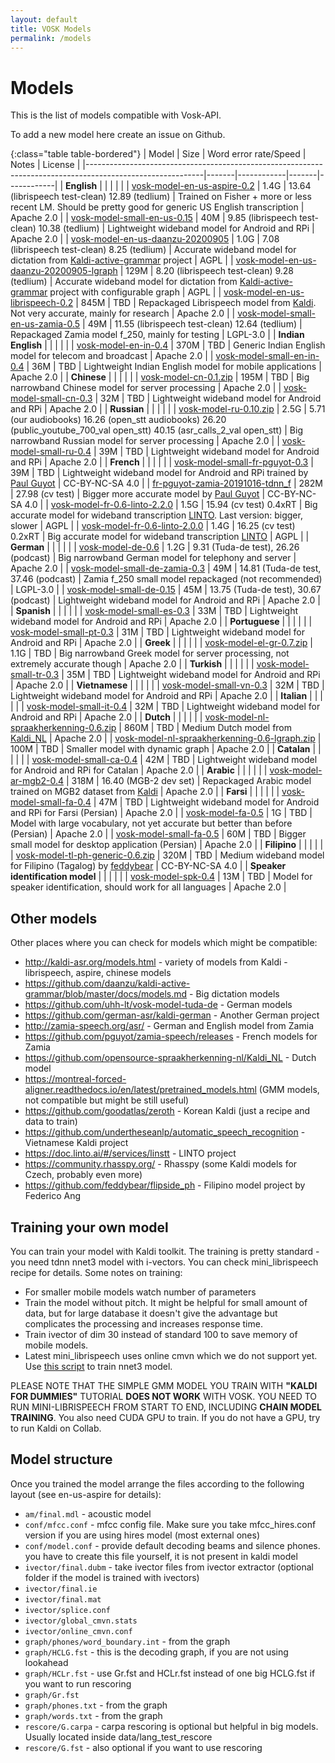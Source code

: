 ```yaml
---
layout: default
title: VOSK Models
permalink: /models
---
```


# Models

This is the list of models compatible with Vosk-API.

To add a new model here create an issue on Github.

{:class="table table-bordered"}
| Model                                                                                                     | Size  | Word error rate/Speed | Notes | License    |
|-----------------------------------------------------------------------------------------------------------|-------|------------|-------|------------|
| **English**                                                                                               |       |            |       |            |
| [vosk-model-en-us-aspire-0.2](https://alphacephei.com/vosk/models/vosk-model-en-us-aspire-0.2.zip)        |  1.4G | 13.64 (librispeech test-clean) 12.89 (tedlium) | Trained on Fisher + more or less recent LM. Should be pretty good for generic US English transcription | Apache 2.0 |
| [vosk-model-small-en-us-0.15](http://alphacephei.com/vosk/models/vosk-model-small-en-us-0.15.zip)         |  40M  | 9.85 (librispeech test-clean) 10.38 (tedlium) | Lightweight wideband model for Android and RPi | Apache 2.0 |
| [vosk-model-en-us-daanzu-20200905](https://alphacephei.com/vosk/models/vosk-model-en-us-daanzu-20200905.zip) |  1.0G |  7.08 (librispeech test-clean)  8.25 (tedlium) | Accurate wideband model for dictation from [Kaldi-active-grammar](https://github.com/daanzu/kaldi-active-grammar) project | AGPL    |
| [vosk-model-en-us-daanzu-20200905-lgraph](https://alphacephei.com/vosk/models/vosk-model-en-us-daanzu-20200905-lgraph.zip) |  129M | 8.20 (librispeech test-clean) 9.28 (tedlium) | Accurate wideband model for dictation from [Kaldi-active-grammar](https://github.com/daanzu/kaldi-active-grammar) project with configurable graph | AGPL |
| [vosk-model-en-us-librispeech-0.2](https://alphacephei.com/vosk/models/vosk-model-en-us-librispeech-0.2.zip) | 845M | TBD | Repackaged Librispeech model from [Kaldi](http://kaldi-asr.org/models/m13). Not very accurate, mainly for research | Apache 2.0 |
| [vosk-model-small-en-us-zamia-0.5](http://alphacephei.com/vosk/models/vosk-model-small-en-us-zamia-0.5.zip) |  49M  | 11.55 (librispeech test-clean) 12.64 (tedlium) | Repackaged Zamia model f_250, mainly for testing | LGPL-3.0 |
| **Indian English**                                                                                        |       |            |            |       |
| [vosk-model-en-in-0.4](https://alphacephei.com/vosk/models/vosk-model-en-in-0.4.zip)                      |  370M | TBD | Generic Indian English model for telecom and broadcast | Apache 2.0 |
| [vosk-model-small-en-in-0.4](http://alphacephei.com/vosk/models/vosk-model-small-en-in-0.4.zip)           |  36M  | TBD | Lightweight Indian English model for mobile applications | Apache 2.0 |
| **Chinese**                                                                                               |       |            |     |  |
| [vosk-model-cn-0.1.zip](https://alphacephei.com/vosk/models/vosk-model-cn-0.1.zip)                        |  195M | TBD | Big narrowband Chinese model for server processing | Apache 2.0 |
| [vosk-model-small-cn-0.3](https://alphacephei.com/vosk/models/vosk-model-small-cn-0.3.zip)                |  32M  | TBD | Lightweight wideband model for Android and RPi | Apache 2.0 |
| **Russian**                                                                                               |       |            |     |  |
| [vosk-model-ru-0.10.zip](https://alphacephei.com/vosk/models/vosk-model-ru-0.10.zip)                      |  2.5G | 5.71 (our audiobooks) 16.26 (open_stt audiobooks) 26.20 (public_youtube_700_val open_stt) 40.15 (asr_calls_2_val open_stt) | Big narrowband Russian model for server processing | Apache 2.0 |
| [vosk-model-small-ru-0.4](https://alphacephei.com/vosk/models/vosk-model-small-ru-0.4.zip)                |  39M  | TBD | Lightweight wideband model for Android and RPi | Apache 2.0 |
| **French**                                                                                                |       |            |     |  |
| [vosk-model-small-fr-pguyot-0.3](https://alphacephei.com/vosk/models/vosk-model-small-fr-pguyot-0.3.zip)  |  39M  | TBD | Lightweight wideband model for Android and RPi trained by [Paul Guyot](https://github.com/pguyot/zamia-speech/releases) | CC-BY-NC-SA 4.0 |
| [fr-pguyot-zamia-20191016-tdnn_f](https://github.com/pguyot/zamia-speech/releases/download/20190930/kaldi-generic-fr-tdnn_f-r20191016.tar.xz) | 282M | 27.98 (cv test) | Bigger more accurate model by [Paul Guyot](https://github.com/pguyot/zamia-speech/releases) | CC-BY-NC-SA 4.0 |
| [vosk-model-fr-0.6-linto-2.2.0](https://alphacephei.com/vosk/models/vosk-model-fr-0.6-linto-2.2.0.zip)    |  1.5G  | 15.94 (cv test) 0.4xRT | Big accurate model for wideband transcription [LINTO](https://doc.linto.ai/#/services/linstt). Last version: bigger, slower | AGPL |
| [vosk-model-fr-0.6-linto-2.0.0](https://alphacephei.com/vosk/models/vosk-model-fr-0.6-linto-2.0.0.zip)    |  1.4G  | 16.25 (cv test) 0.2xRT | Big accurate model for wideband transcription [LINTO](https://doc.linto.ai/#/services/linstt) | AGPL |
| **German**                                                                                                |       |            |     |  |
| [vosk-model-de-0.6](https://alphacephei.com/vosk/models/vosk-model-de-0.6.zip)                            |  1.2G | 9.31 (Tuda-de test), 26.26 (podcast) | Big narrowband German model for telephony and server | Apache 2.0 |
| [vosk-model-small-de-zamia-0.3](https://alphacephei.com/vosk/models/vosk-model-small-de-zamia-0.3.zip)    |  49M  | 14.81 (Tuda-de test, 37.46 (podcast) | Zamia f_250 small model repackaged (not recommended) | LGPL-3.0   |
| [vosk-model-small-de-0.15](https://alphacephei.com/vosk/models/vosk-model-small-de-0.15.zip)              |  45M  | 13.75 (Tuda-de test), 30.67 (podcast) | Lightweight wideband model for Android and RPi | Apache 2.0 |
| **Spanish**                                                                                               |       |            |     |  |
| [vosk-model-small-es-0.3](https://alphacephei.com/vosk/models/vosk-model-small-es-0.3.zip)                |  33M  | TBD | Lightweight wideband model for Android and RPi | Apache 2.0 |
| **Portuguese**                                                                                            |       |            |     |  |
| [vosk-model-small-pt-0.3](https://alphacephei.com/vosk/models/vosk-model-small-pt-0.3.zip)                |  31M  | TBD | Lightweight wideband model for Android and RPi | Apache 2.0 |
| **Greek**                                                                                                 |       |            |     |  |
| [vosk-model-el-gr-0.7.zip](https://alphacephei.com/vosk/models/vosk-model-el-gr-0.7.zip)                  |  1.1G | TBD | Big narrowband Greek model for server processing, not extremely accurate though | Apache 2.0 |
| **Turkish**                                                                                               |       |            |     |  |
| [vosk-model-small-tr-0.3](https://alphacephei.com/vosk/models/vosk-model-small-tr-0.3.zip)                |  35M  | TBD | Lightweight wideband model for Android and RPi | Apache 2.0 |
| **Vietnamese**                                                                                            |       |            |     |  |
| [vosk-model-small-vn-0.3](https://alphacephei.com/vosk/models/vosk-model-small-vn-0.3.zip)                |  32M  | TBD | Lightweight wideband model for Android and RPi | Apache 2.0 |
| **Italian**                                                                                               |       |            |     |  |
| [vosk-model-small-it-0.4](https://alphacephei.com/vosk/models/vosk-model-small-it-0.4.zip)                |  32M  | TBD | Lightweight wideband model for Android and RPi | Apache 2.0 |
| **Dutch**                                                                                                 |       |            |     |  |
| [vosk-model-nl-spraakherkenning-0.6.zip](https://alphacephei.com/vosk/models/vosk-model-nl-spraakherkenning-0.6.zip) |  860M  | TBD | Medium Dutch model from [Kaldi_NL](https://github.com/opensource-spraakherkenning-nl/Kaldi_NL) | Apache 2.0 |
| [vosk-model-nl-spraakherkenning-0.6-lgraph.zip](https://alphacephei.com/vosk/models/vosk-model-nl-spraakherkenning-0.6-lgraph.zip) |  100M  | TBD | Smaller model with dynamic graph | Apache 2.0 |
| **Catalan**                                                                                               |       |            |     |  |
| [vosk-model-small-ca-0.4](https://alphacephei.com/vosk/models/vosk-model-small-ca-0.4.zip)                |  42M  | TBD | Lightweight wideband model for Android and RPi for Catalan | Apache 2.0 |
| **Arabic**                                                                                                |       |            |     |  |
| [vosk-model-ar-mgb2-0.4](https://alphacephei.com/vosk/models/vosk-model-ar-mgb2-0.4.zip)                  |  318M | 16.40 (MGB-2 dev set) | Repackaged Arabic model trained on MGB2 dataset from [Kaldi](https://kaldi-asr.org/models/m9) | Apache 2.0 |
| **Farsi**                                                                                                 |       |            |     |  |
| [vosk-model-small-fa-0.4](https://alphacephei.com/vosk/models/vosk-model-small-fa-0.4.zip)                |  47M  | TBD | Lightweight wideband model for Android and RPi for Farsi (Persian) | Apache 2.0 |
| [vosk-model-fa-0.5](https://alphacephei.com/vosk/models/vosk-model-fa-0.5.zip)                            |  1G   | TBD | Model with large vocabulary, not yet accurate but better than before (Persian) | Apache 2.0 |
| [vosk-model-small-fa-0.5](https://alphacephei.com/vosk/models/vosk-model-small-fa-0.5.zip)                |  60M  | TBD | Bigger small model for desktop application (Persian) | Apache 2.0 |
| **Filipino**                                                                                                 |       |            |     |  |
| [vosk-model-tl-ph-generic-0.6.zip](https://alphacephei.com/vosk/models/vosk-model-tl-ph-generic-0.6.zip)  |  320M  | TBD | Medium wideband model for Filipino (Tagalog) by [feddybear](https://github.com/feddybear/flipside_ph) | CC-BY-NC-SA 4.0 |
| **Speaker identification model**                                                                          |       |            |     |  |
| [vosk-model-spk-0.4](https://alphacephei.com/vosk/models/vosk-model-spk-0.4.zip)                          |  13M  | TBD | Model for speaker identification, should work for all languages | Apache 2.0 |



## Other models

Other places where you can check for models which might be compatible:

  * <http://kaldi-asr.org/models.html> - variety of models from Kaldi - librispeech, aspire, chinese models
  * <https://github.com/daanzu/kaldi-active-grammar/blob/master/docs/models.md> - Big dictation models
  * <https://github.com/uhh-lt/vosk-model-tuda-de> - German models
  * <https://github.com/german-asr/kaldi-german> - Another German project
  * <http://zamia-speech.org/asr/> - German and English model from Zamia
  * <https://github.com/pguyot/zamia-speech/releases> - French models for Zamia
  * <https://github.com/opensource-spraakherkenning-nl/Kaldi_NL> - Dutch model
  * <https://montreal-forced-aligner.readthedocs.io/en/latest/pretrained_models.html> (GMM models, not compatible but might be still useful)
  * <https://github.com/goodatlas/zeroth> - Korean Kaldi (just a recipe and data to train)
  * <https://github.com/undertheseanlp/automatic_speech_recognition> - Vietnamese Kaldi project
  * <https://doc.linto.ai/#/services/linstt> - LINTO project
  * <https://community.rhasspy.org/> - Rhasspy (some Kaldi models for Czech, probably even more)
  * <https://github.com/feddybear/flipside_ph> - Filipino model project by Federico Ang

## Training your own model

You can train your model with Kaldi toolkit. The training is pretty
standard - you need tdnn nnet3 model with i-vectors. You can check
mini_librispeech recipe for details. Some notes on training:

  * For smaller mobile models watch number of parameters
  * Train the model without pitch. It might be helpful for small amount of data, but for large database it doesn't give the advantage
but complicates the processing and increases response time.
  * Train ivector of dim 30 instead of standard 100 to save memory of mobile models.
  * Latest mini_librispeech uses online cmvn which we do not support yet. Use [this script](https://github.com/kaldi-asr/kaldi/blob/master/egs/mini_librispeech/s5/local/chain/tuning/run_tdnn_1j.sh) to train nnet3 model.

PLEASE NOTE THAT THE SIMPLE GMM MODEL YOU TRAIN WITH **"KALDI FOR
DUMMIES"** TUTORIAL **DOES NOT WORK** WITH VOSK. YOU NEED TO RUN
MINI-LIBRISPEECH FROM START TO END, INCLUDING **CHAIN MODEL TRAINING**.
You also need CUDA GPU to train. If you do not have a GPU, try to run
Kaldi on Collab.

## Model structure

Once you trained the model arrange the files according to the following layout (see en-us-aspire for details):

  * `am/final.mdl` - acoustic model
  * `conf/mfcc.conf` - mfcc config file. Make sure you take mfcc_hires.conf version if you are using hires model (most external ones)
  * `conf/model.conf` - provide default decoding beams and silence phones. you have to create this file yourself, it is not present in kaldi model
  * `ivector/final.dubm` - take ivector files from ivector extractor (optional folder if the model is trained with ivectors)
  * `ivector/final.ie`
  * `ivector/final.mat`
  * `ivector/splice.conf`
  * `ivector/global_cmvn.stats`
  * `ivector/online_cmvn.conf`
  * `graph/phones/word_boundary.int` - from the graph
  * `graph/HCLG.fst` - this is the decoding graph, if you are not using lookahead
  * `graph/HCLr.fst` - use Gr.fst and HCLr.fst instead of one big HCLG.fst if you want to run rescoring
  * `graph/Gr.fst`
  * `graph/phones.txt` - from the graph
  * `graph/words.txt` - from the graph
  * `rescore/G.carpa` - carpa rescoring is optional but helpful in big models. Usually located inside data/lang_test_rescore
  * `rescore/G.fst` - also optional if you want to use rescoring

